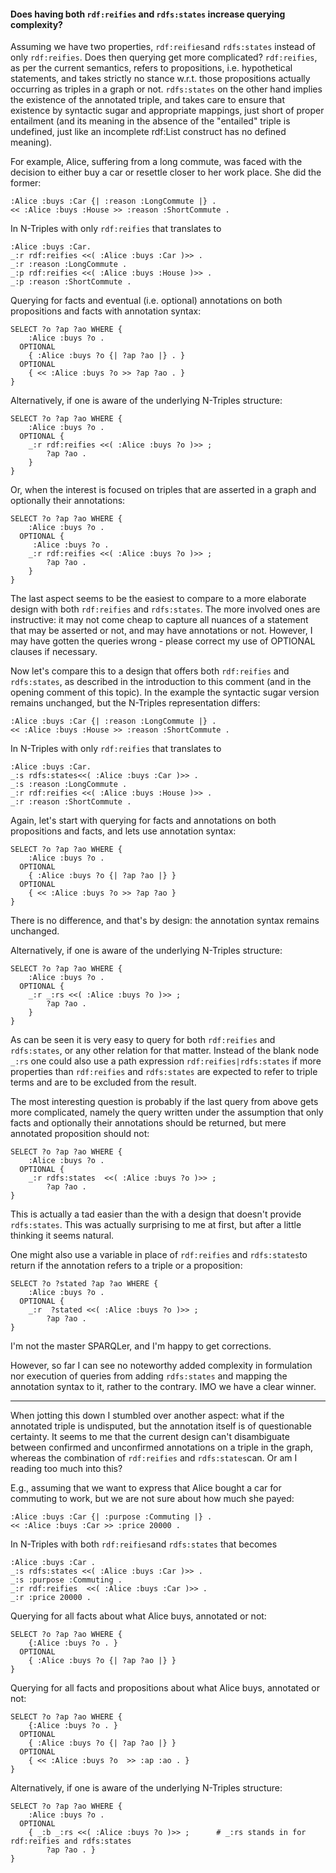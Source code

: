 #### Does having both `rdf:reifies` and `rdfs:states` increase querying complexity?

Assuming we have two properties, `rdf:reifies`and `rdfs:states` instead of only `rdf:reifies`. Does then querying get more complicated? `rdf:reifies`, as per the current semantics, refers to propositions, i.e. hypothetical statements, and takes strictly no stance w.r.t. those propositions actually occurring as triples in a graph or not. `rdfs:states` on the other hand implies the existence of the annotated triple, and takes care to ensure that existence by syntactic sugar and appropriate mappings, just short of proper entailment (and its meaning in the absence of the "entailed" triple is undefined, just like an incomplete rdf:List construct has no defined meaning). 

For example, Alice, suffering from a long commute, was faced with the decision to either buy a car or resettle closer to her work place. She did the former:
```ttl
:Alice :buys :Car {| :reason :LongCommute |} .
<< :Alice :buys :House >> :reason :ShortCommute . 
```
In N-Triples with only `rdf:reifies` that translates to 
```ttl
:Alice :buys :Car.
_:r rdf:reifies <<( :Alice :buys :Car )>> .
_:r :reason :LongCommute .
_:p rdf:reifies <<( :Alice :buys :House )>> .
_:p :reason :ShortCommute .
```

Querying for facts and eventual (i.e. optional) annotations on both propositions and facts with annotation syntax:
```ttl
SELECT ?o ?ap ?ao WHERE {
    :Alice :buys ?o .
  OPTIONAL
    { :Alice :buys ?o {| ?ap ?ao |} . }
  OPTIONAL
    { << :Alice :buys ?o >> ?ap ?ao . }
}
```

Alternatively, if one is aware of the underlying N-Triples structure:
```ttl
SELECT ?o ?ap ?ao WHERE {
    :Alice :buys ?o .
  OPTIONAL {
    _:r rdf:reifies <<( :Alice :buys ?o )>> ;
        ?ap ?ao .
    }
}
```

Or, when the interest is focused on triples that are asserted in a graph and optionally their annotations:
```ttl
SELECT ?o ?ap ?ao WHERE {
    :Alice :buys ?o .
  OPTIONAL {
     :Alice :buys ?o .
    _:r rdf:reifies <<( :Alice :buys ?o )>> ;
        ?ap ?ao .
    }
}
```

The last aspect seems to be the easiest to compare to a more elaborate design with both `rdf:reifies` and `rdfs:states`.
The more involved ones are instructive: it may not come cheap to capture all nuances of a statement that may be asserted or not, and may have annotations or not. However, I may have gotten the queries wrong - please correct my use of OPTIONAL clauses if necessary.


Now let's compare this to a design that offers both `rdf:reifies` and `rdfs:states`, as described in the introduction to this comment (and in the opening comment of this topic). In the example the syntactic sugar version remains unchanged, but the N-Triples representation differs:
```ttl
:Alice :buys :Car {| :reason :LongCommute |} .
<< :Alice :buys :House >> :reason :ShortCommute . 
```
In N-Triples with only `rdf:reifies` that translates to 
```ttl
:Alice :buys :Car.
_:s rdfs:states<<( :Alice :buys :Car )>> .
_:s :reason :LongCommute .
_:r rdf:reifies <<( :Alice :buys :House )>> .
_:r :reason :ShortCommute .
``` 

Again, let's start with querying for facts and annotations on both propositions and facts, and lets use annotation syntax:
```ttl
SELECT ?o ?ap ?ao WHERE {
    :Alice :buys ?o .
  OPTIONAL
    { :Alice :buys ?o {| ?ap ?ao |} }
  OPTIONAL
    { << :Alice :buys ?o >> ?ap ?ao }
}
```
There is no difference, and that's by design: the annotation syntax remains unchanged.

Alternatively, if one is aware of the underlying N-Triples structure:
```ttl
SELECT ?o ?ap ?ao WHERE {
    :Alice :buys ?o .
  OPTIONAL {
    _:r _:rs <<( :Alice :buys ?o )>> ;
        ?ap ?ao .
    }
}
```
As can be seen it is very easy to query for both `rdf:reifies` and `rdfs:states`, or any other relation for that matter. Instead of the blank node `_:rs` one could also use a path expression `rdf:reifies|rdfs:states` if more properties than `rdf:reifies` and `rdfs:states` are expected to refer to triple terms and are to be excluded from the result.

The most interesting question is probably if the last query from above gets more complicated, namely the query written under the assumption that only facts and optionally their annotations should be returned, but mere annotated proposition should not:
```ttl
SELECT ?o ?ap ?ao WHERE {
    :Alice :buys ?o .
  OPTIONAL {
    _:r rdfs:states  <<( :Alice :buys ?o )>> ;
        ?ap ?ao .
}
```
This is actually a tad easier than the with a design that doesn't provide `rdfs:states`. This was actually surprising to me at first, but after a little thinking it seems natural.

One might also use a variable in place of `rdf:reifies` and `rdfs:states`to return if the annotation refers to a triple or a proposition:
```ttl
SELECT ?o ?stated ?ap ?ao WHERE {
    :Alice :buys ?o .
  OPTIONAL {
    _:r  ?stated <<( :Alice :buys ?o )>> ;
        ?ap ?ao .
}
```
I'm not the master SPARQLer, and I'm happy to get corrections. 

However, so far I can see no noteworthy added complexity in formulation nor execution of queries from adding `rdfs:states` and mapping the annotation syntax to it, rather to the contrary. IMO we have a clear winner.



<hr>

When jotting this down I stumbled over another aspect: what if the annotated triple is undisputed, but the annotation itself is of questionable certainty. It seems to me that the current design can't disambiguate between confirmed and unconfirmed annotations on a triple in the graph, whereas the combination of `rdf:reifies` and `rdfs:states`can. Or am I reading too much into this?

E.g., assuming that we want to express that Alice bought a car for commuting to work, but we are not sure about how much she payed:

```ttl
:Alice :buys :Car {| :purpose :Commuting |} .
<< :Alice :buys :Car >> :price 20000 .
```
In N-Triples with both `rdf:reifies`and `rdfs:states` that becomes 
```
:Alice :buys :Car .
_:s rdfs:states <<( :Alice :buys :Car )>> .
_:s :purpose :Commuting .
_:r rdf:reifies  <<( :Alice :buys :Car )>> .
_:r :price 20000 .
```

Querying for all facts about what Alice buys, annotated or not:
```ttl
SELECT ?o ?ap ?ao WHERE {
    {:Alice :buys ?o . }
  OPTIONAL
    { :Alice :buys ?o {| ?ap ?ao |} }
}
```
Querying for all facts and propositions about what Alice buys, annotated or not:
```ttl
SELECT ?o ?ap ?ao WHERE {
    {:Alice :buys ?o . }
  OPTIONAL
    { :Alice :buys ?o {| ?ap ?ao |} }
  OPTIONAL
    { << :Alice :buys ?o  >> :ap :ao . }
}
```
Alternatively, if one is aware of the underlying N-Triples structure:
```ttl
SELECT ?o ?ap ?ao WHERE {
    :Alice :buys ?o .
  OPTIONAL 
    { _:b _:rs <<( :Alice :buys ?o )>> ;      # _:rs stands in for rdf:reifies and rdfs:states
        ?ap ?ao . }
}
```










